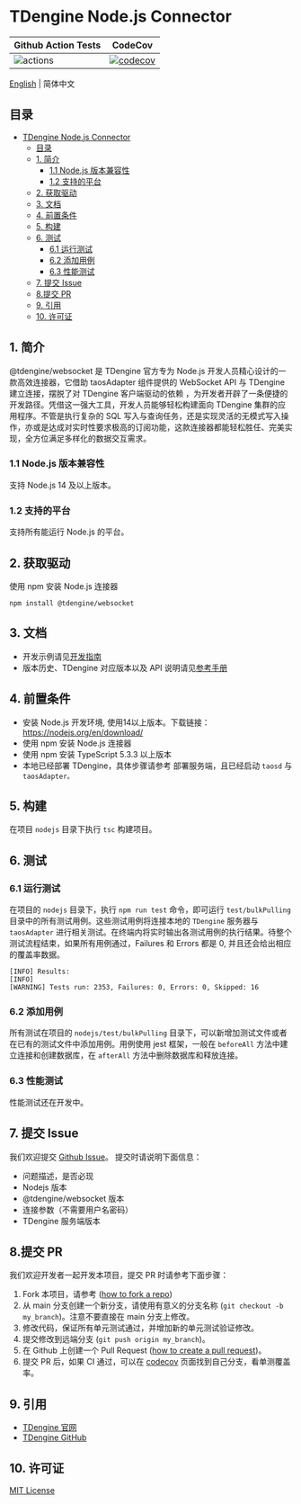 # TDengine Node.js Connector

| Github Action Tests                                                                  | CodeCov                                                                                                                           |
|--------------------------------------------------------------------------------------|-----------------------------------------------------------------------------------------------------------------------------------|
| ![actions](https://github.com/taosdata/taos-connector-node/actions/workflows/push.yaml/badge.svg) | [![codecov](https://codecov.io/gh/taosdata/taos-connector-node/graph/badge.svg?token=5379a80b-063f-48c2-ab56-09564e7ca777)](https://codecov.io/gh/taosdata/taos-connector-node) |

[English](README.md) | 简体中文

## 目录

- [TDengine Node.js Connector](#tdengine-nodejs-connector)
  - [目录](#目录)
  - [1. 简介](#1-简介)
    - [1.1 Node.js 版本兼容性](#11-nodejs-版本兼容性)
    - [1.2 支持的平台](#12-支持的平台)
  - [2. 获取驱动](#2-获取驱动)
  - [3. 文档](#3-文档)
  - [4. 前置条件](#4-前置条件)
  - [5. 构建](#5-构建)
  - [6. 测试](#6-测试)
    - [6.1 运行测试](#61-运行测试)
    - [6.2 添加用例](#62-添加用例)
    - [6.3 性能测试](#63-性能测试)
  - [7. 提交 Issue](#7-提交-issue)
  - [8.提交 PR](#8提交-pr)
  - [9. 引用](#9-引用)
  - [10. 许可证](#10-许可证)


## 1. 简介

@tdengine/websocket 是 TDengine 官方专为 Node.js 开发人员精心设计的一款高效连接器，它借助 taosAdapter 组件提供的 WebSocket API 与 TDengine 建立连接，摆脱了对 TDengine 客户端驱动的依赖 ，为开发者开辟了一条便捷的开发路径。凭借这一强大工具，开发人员能够轻松构建面向 TDengine 集群的应用程序。不管是执行复杂的 SQL 写入与查询任务，还是实现灵活的无模式写入操作，亦或是达成对实时性要求极高的订阅功能，这款连接器都能轻松胜任、完美实现，全方位满足多样化的数据交互需求。

### 1.1 Node.js 版本兼容性

支持 Node.js 14 及以上版本。

### 1.2 支持的平台

支持所有能运行 Node.js 的平台。

## 2. 获取驱动

使用 npm 安装 Node.js 连接器

```shell
npm install @tdengine/websocket
```

## 3. 文档

- 开发示例请见[开发指南](https://docs.taosdata.com/develop/)
- 版本历史、TDengine 对应版本以及 API 说明请见[参考手册](https://docs.taosdata.com/reference/connector/node/)

## 4. 前置条件

- 安装 Node.js 开发环境, 使用14以上版本。下载链接： https://nodejs.org/en/download/
- 使用 npm 安装 Node.js 连接器
- 使用 npm 安装 TypeScript 5.3.3 以上版本
- 本地已经部署 TDengine，具体步骤请参考 部署服务端，且已经启动 `taosd` 与 `taosAdapter。`

## 5. 构建

在项目 `nodejs` 目录下执行 `tsc` 构建项目。

## 6. 测试

### 6.1 运行测试

在项目的 `nodejs` 目录下，执行 `npm run test` 命令，即可运行 `test/bulkPulling` 目录中的所有测试用例。这些测试用例将连接本地的 `TDengine` 服务器与 `taosAdapter` 进行相关测试。在终端内将实时输出各测试用例的执行结果。待整个测试流程结束，如果所有用例通过，Failures 和 Errors 都是 0, 并且还会给出相应的覆盖率数据。

```text
[INFO] Results:
[INFO] 
[WARNING] Tests run: 2353, Failures: 0, Errors: 0, Skipped: 16
```

### 6.2 添加用例

所有测试在项目的 `nodejs/test/bulkPulling` 目录下，可以新增加测试文件或者在已有的测试文件中添加用例。用例使用 jest 框架，一般在 `beforeAll` 方法中建立连接和创建数据库，在 `afterAll` 方法中删除数据库和释放连接。

### 6.3 性能测试

性能测试还在开发中。

## 7. 提交 Issue

我们欢迎提交 [Github Issue](https://github.com/taosdata/taos-connector-node/issues/new?template=Blank+issue)。 提交时请说明下面信息：

- 问题描述，是否必现
- Nodejs 版本
- @tdengine/websocket 版本
- 连接参数（不需要用户名密码）
- TDengine 服务端版本

## 8.提交 PR

我们欢迎开发者一起开发本项目，提交 PR 时请参考下面步骤：

1. Fork 本项目，请参考 ([how to fork a repo](https://docs.github.com/en/get-started/quickstart/fork-a-repo))
2. 从 main 分支创建一个新分支，请使用有意义的分支名称 (`git checkout -b my_branch`)。注意不要直接在 main 分支上修改。
3. 修改代码，保证所有单元测试通过，并增加新的单元测试验证修改。
4. 提交修改到远端分支 (`git push origin my_branch`)。
5. 在 Github 上创建一个 Pull Request ([how to create a pull request](https://docs.github.com/en/pull-requests/collaborating-with-pull-requests/proposing-changes-to-your-work-with-pull-requests/creating-a-pull-request))。
6. 提交 PR 后，如果 CI 通过，可以在 [codecov](https://app.codecov.io/gh/taosdata/taos-connector-node/) 页面找到自己分支，看单测覆盖率。

## 9. 引用

- [TDengine 官网](https://www.taosdata.com/)
- [TDengine GitHub](https://github.com/taosdata/TDengine)

## 10. 许可证

[MIT License](./LICENSE)
